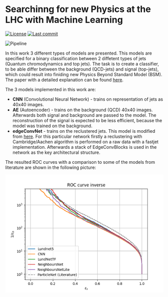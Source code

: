 # Searchinng for new Physics at the LHC with Machine Learning

<p align="left">
<a href="#"><img alt="License" src="https://img.shields.io/github/license/mackostya/ml-for-lhc-jets?label=license&color=green&style=flat"></a>
<a href="#"><img alt="Last commit" src="https://img.shields.io/github/last-commit/mackostya/ml-for-lhc-jets/main?color=orange&style=flat"></a>
</p>

![Pipeline](https://github.com/mackostya/ml-for-lhc-jets/actions/workflows/python-package-pip.yml/badge.svg)


In this work 3 different types of models are presented. This models are specified for a binary classification between 2 diffetent types of jets (Quantum chromodynamics and top jets). The task is to create a classifier, to be able differ between the background (QCD-jets) and signal (top-jets), which could result into finiding new Physics Beyond Standard Model (BSM). The paper with a detailed explanation can be found [here](https://github.com/mackostya/ml-for-lhc-jets/blob/main/Searching_for_new_physics_at_the_LHC_with_Machine_Learning.pdf).

The 3 models implemented in this work are:
- **CNN** (Convolutional Neural Network) - trains on representation of jets as 40x40 images.
- **AE** (Autoencoder) - trains on the background (QCD) 40x40 images. Afterwards both signal and background are passed to the model. The reconstruction of the signal is expected to be less efficient, because the model was trained on the background.
- **edgeConvNet** - trains on the reclustered jets. This model is modified from [here](https://github.com/hqucms/ParticleNet). For this particular network firstly a reclustering with Cambridge/Aachen algorithm is performed on a raw data with a fastjet implementation. Afterwards a stack of EdgeConvBlocks is used in the network as the key architectural structure.

The resulted ROC curves with a comparison to some of the models from literature are shown in the following picture:

![](roc.png)
